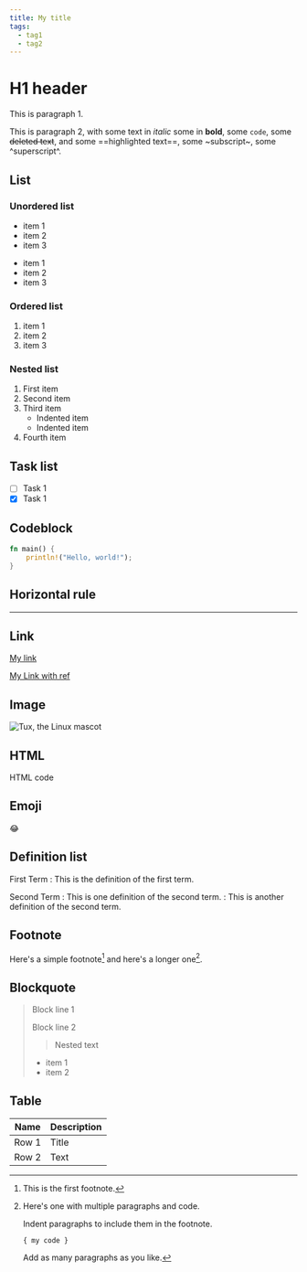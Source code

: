 ```yaml
---
title: My title
tags:
  - tag1
  - tag2
---
```


# H1 header

This is paragraph 1.

This is paragraph 2, with some text in _italic_ some in **bold**, some `code`, some ~~deleted text~~, and some ==highlighted text==, some ~subscript~, some ^superscript^.

## List 

### Unordered list

- item 1
- item 2
- item 3

* item 1
* item 2
* item 3

### Ordered list

1. item 1
2. item 2
5. item 3

### Nested list

1. First item
2. Second item
3. Third item
    - Indented item
    - Indented item
4. Fourth item

## Task list

- [ ] Task 1
- [x] Task 1

## Codeblock

```rust
fn main() {
    println!("Hello, world!");
}
```

## Horizontal rule

---

## Link 

[My link](https://duckduckgo.com "My link title")

[My Link with ref][link_1]

[link_1]: https://en.wikipedia.org/wiki/Hobbit#Lifestyle "My link with ref"

## Image

![Tux, the Linux mascot](/assets/images/tux.png "My image title")

## HTML

<div>
    <p>HTML code</p>
</div>

## Emoji

:joy:

## Definition list

First Term
: This is the definition of the first term.

Second Term
: This is one definition of the second term.
: This is another definition of the second term.

## Footnote

Here's a simple footnote[^1] and here's a longer one[^bignote].

[^1]: This is the first footnote.

[^bignote]: Here's one with multiple paragraphs and code.

    Indent paragraphs to include them in the footnote.

    `{ my code }`

    Add as many paragraphs as you like.

## Blockquote

> Block line 1
> 
> Block line 2
>
>> Nested text
> 
> - item 1
> - item 2

## Table

| Name      | Description |
| ----------- | ----------- |
| Row 1      | Title       |
| Row 2   | Text        |